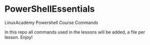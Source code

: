 # PowerShellEssentials
LinuxAcademy Powershell Course Commands

In this repo all commands used in the lessons will be added, a file per lesson.
Enjoy!
